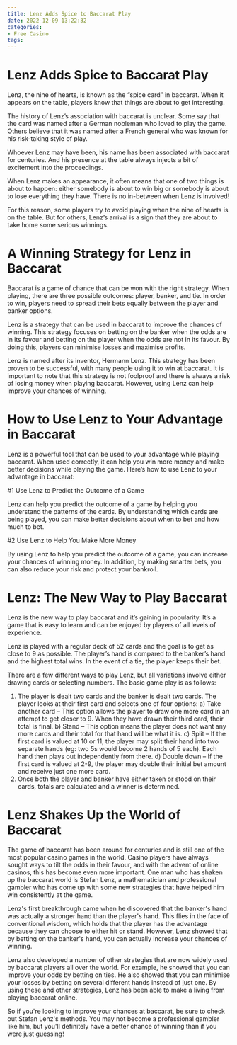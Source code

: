 ```yaml
---
title: Lenz Adds Spice to Baccarat Play
date: 2022-12-09 13:22:32
categories:
- Free Casino
tags:
---
```



#  Lenz Adds Spice to Baccarat Play

Lenz, the nine of hearts, is known as the “spice card” in baccarat. When it appears on the table, players know that things are about to get interesting.

The history of Lenz’s association with baccarat is unclear. Some say that the card was named after a German nobleman who loved to play the game. Others believe that it was named after a French general who was known for his risk-taking style of play.

Whoever Lenz may have been, his name has been associated with baccarat for centuries. And his presence at the table always injects a bit of excitement into the proceedings.

When Lenz makes an appearance, it often means that one of two things is about to happen: either somebody is about to win big or somebody is about to lose everything they have. There is no in-between when Lenz is involved!

For this reason, some players try to avoid playing when the nine of hearts is on the table. But for others, Lenz’s arrival is a sign that they are about to take home some serious winnings.

#  A Winning Strategy for Lenz in Baccarat

Baccarat is a game of chance that can be won with the right strategy. When playing, there are three possible outcomes: player, banker, and tie. In order to win, players need to spread their bets equally between the player and banker options.

Lenz is a strategy that can be used in baccarat to improve the chances of winning. This strategy focuses on betting on the banker when the odds are in its favour and betting on the player when the odds are not in its favour. By doing this, players can minimise losses and maximise profits.

Lenz is named after its inventor, Hermann Lenz. This strategy has been proven to be successful, with many people using it to win at baccarat. It is important to note that this strategy is not foolproof and there is always a risk of losing money when playing baccarat. However, using Lenz can help improve your chances of winning.

#  How to Use Lenz to Your Advantage in Baccarat

Lenz is a powerful tool that can be used to your advantage while playing baccarat. When used correctly, it can help you win more money and make better decisions while playing the game. Here’s how to use Lenz to your advantage in baccarat:

#1 Use Lenz to Predict the Outcome of a Game

Lenz can help you predict the outcome of a game by helping you understand the patterns of the cards. By understanding which cards are being played, you can make better decisions about when to bet and how much to bet.

#2 Use Lenz to Help You Make More Money

By using Lenz to help you predict the outcome of a game, you can increase your chances of winning money. In addition, by making smarter bets, you can also reduce your risk and protect your bankroll.

#  Lenz: The New Way to Play Baccarat

Lenz is the new way to play baccarat and it’s gaining in popularity. It’s a game that is easy to learn and can be enjoyed by players of all levels of experience.

Lenz is played with a regular deck of 52 cards and the goal is to get as close to 9 as possible. The player’s hand is compared to the banker’s hand and the highest total wins. In the event of a tie, the player keeps their bet.

There are a few different ways to play Lenz, but all variations involve either drawing cards or selecting numbers. The basic game play is as follows:

1) The player is dealt two cards and the banker is dealt two cards. The player looks at their first card and selects one of four options: 
a) Take another card – This option allows the player to draw one more card in an attempt to get closer to 9. When they have drawn their third card, their total is final. 
b) Stand – This option means the player does not want any more cards and their total for that hand will be what it is. 
c) Split – If the first card is valued at 10 or 11, the player may split their hand into two separate hands (eg: two 5s would become 2 hands of 5 each). Each hand then plays out independently from there. 
d) Double down – If the first card is valued at 2-9, the player may double their initial bet amount and receive just one more card.
2) Once both the player and banker have either taken or stood on their cards, totals are calculated and a winner is determined.

#  Lenz Shakes Up the World of Baccarat

The game of baccarat has been around for centuries and is still one of the most popular casino games in the world. Casino players have always sought ways to tilt the odds in their favour, and with the advent of online casinos, this has become even more important. One man who has shaken up the baccarat world is Stefan Lenz, a mathematician and professional gambler who has come up with some new strategies that have helped him win consistently at the game.

Lenz's first breakthrough came when he discovered that the banker's hand was actually a stronger hand than the player's hand. This flies in the face of conventional wisdom, which holds that the player has the advantage because they can choose to either hit or stand. However, Lenz showed that by betting on the banker's hand, you can actually increase your chances of winning.

Lenz also developed a number of other strategies that are now widely used by baccarat players all over the world. For example, he showed that you can improve your odds by betting on ties. He also showed that you can minimise your losses by betting on several different hands instead of just one. By using these and other strategies, Lenz has been able to make a living from playing baccarat online.

So if you're looking to improve your chances at baccarat, be sure to check out Stefan Lenz's methods. You may not become a professional gambler like him, but you'll definitely have a better chance of winning than if you were just guessing!